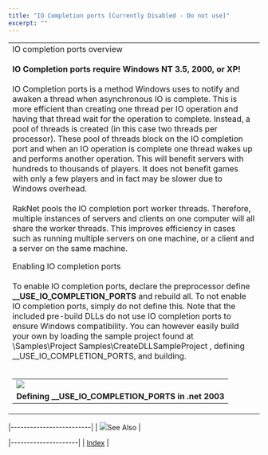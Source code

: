 ```yaml
---
title: "IO Completion ports [Currently Disabled - Do not use]"
excerpt: ""
---
```

<table>
<colgroup>
<col width="100%" />
</colgroup>
<tbody>
<tr class="odd">
<td align="left">IO completion ports overview<br /><br /> <strong>IO Completion ports require Windows NT 3.5, 2000, or XP!</strong><br /><br /> IO Completion ports is a method Windows uses to notify and awaken a thread when asynchronous IO is complete. This is more efficient than creating one thread per IO operation and having that thread wait for the operation to complete. Instead, a pool of threads is created (in this case two threads per processor). These pool of threads block on the IO completion port and when an IO operation is complete one thread wakes up and performs another operation. This will benefit servers with hundreds to thousands of players. It does not benefit games with only a few players and in fact may be slower due to Windows overhead.<br /><br /> RakNet pools the IO completion port worker threads. Therefore, multiple instances of servers and clients on one computer will all share the worker threads. This improves efficiency in cases such as running multiple servers on one machine, or a client and a server on the same machine.
<p>Enabling IO completion ports<br /><br /> To enable IO completion ports, declare the preprocessor define <strong>__USE_IO_COMPLETION_PORTS</strong> and rebuild all. To not enable IO completion ports, simply do not define this. Note that the included pre-build DLLs do not use IO completion ports to ensure Windows compatibility. You can however easily build your own by loading the sample project found at \Samples\Project Samples\CreateDLLSampleProject , defining __USE_IO_COMPLETION_PORTS, and building.<br /><br /></p>
<table>
<tbody>
<tr class="odd">
<td align="left"><a href="useiocompletionports.jpg"><img src="useiocompletionportssmall.jpg" /></a><br /></td>
</tr>
<tr class="even">
<td align="left"><strong>Defining __USE_IO_COMPLETION_PORTS in .net 2003</strong></td>
</tr>
</tbody>
</table></td>
</tr>
</tbody>
</table>

|-------------------------|
| ![](spacer.gif)See Also |

|---------------------|
| [Index](index.html) |